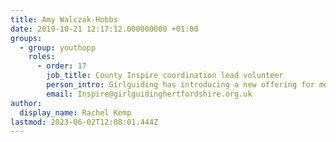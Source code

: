 ```yaml
---
title: Amy Walczak-Hobbs
date: 2019-10-21 12:17:12.000000000 +01:00
groups:
  - group: youthopp
    roles:
      - order: 17
        job_title: County Inspire coordination lead volunteer
        person_intro: Girlguiding has introducing a new offering for members who are aged between 18 and 30 and a group of champions has been formed to ensure that Anglia region provides a full offering of activities and opportunities for 18-30s members.
        email: Inspire@girlguidinghertfordshire.org.uk
author:
  display_name: Rachel Kemp
lastmod: 2023-06-02T12:08:01.444Z
---
```

